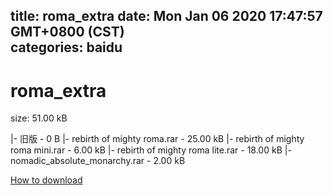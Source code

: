 
title: roma_extra
date: Mon Jan 06 2020 17:47:57 GMT+0800 (CST)    
categories: baidu
---

# roma_extra
size: 51.00 kB
 
 
|- 旧版 - 0 B
|- rebirth of mighty roma.rar - 25.00 kB
|- rebirth of mighty roma mini.rar - 6.00 kB
|- rebirth of mighty roma lite.rar - 18.00 kB
|- nomadic_absolute_monarchy.rar - 2.00 kB

[How to download](https://bpcam.bemobtrk.com/go/2ceec3aa-1ca2-46d6-b9ff-aaa5c184517c?jno=3411)